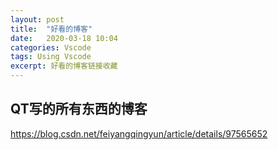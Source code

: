 ```yaml
---
layout: post
title:  "好看的博客"
date:   2020-03-18 10:04
categories: Vscode
tags: Using Vscode
excerpt: 好看的博客链接收藏
---
```

## QT写的所有东西的博客
https://blog.csdn.net/feiyangqingyun/article/details/97565652